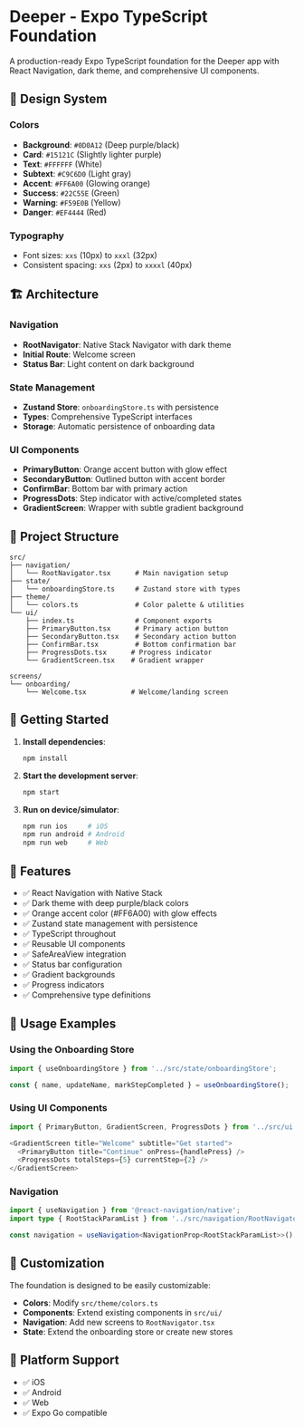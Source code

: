# Deeper - Expo TypeScript Foundation

A production-ready Expo TypeScript foundation for the Deeper app with React Navigation, dark theme, and comprehensive UI components.

## 🎨 Design System

### Colors
- **Background**: `#0D0A12` (Deep purple/black)
- **Card**: `#15121C` (Slightly lighter purple)
- **Text**: `#FFFFFF` (White)
- **Subtext**: `#C9C6D0` (Light gray)
- **Accent**: `#FF6A00` (Glowing orange)
- **Success**: `#22C55E` (Green)
- **Warning**: `#F59E0B` (Yellow)
- **Danger**: `#EF4444` (Red)

### Typography
- Font sizes: `xxs` (10px) to `xxxl` (32px)
- Consistent spacing: `xxs` (2px) to `xxxxl` (40px)

## 🏗️ Architecture

### Navigation
- **RootNavigator**: Native Stack Navigator with dark theme
- **Initial Route**: Welcome screen
- **Status Bar**: Light content on dark background

### State Management
- **Zustand Store**: `onboardingStore.ts` with persistence
- **Types**: Comprehensive TypeScript interfaces
- **Storage**: Automatic persistence of onboarding data

### UI Components
- **PrimaryButton**: Orange accent button with glow effect
- **SecondaryButton**: Outlined button with accent border
- **ConfirmBar**: Bottom bar with primary action
- **ProgressDots**: Step indicator with active/completed states
- **GradientScreen**: Wrapper with subtle gradient background

## 📁 Project Structure

```
src/
├── navigation/
│   └── RootNavigator.tsx      # Main navigation setup
├── state/
│   └── onboardingStore.ts     # Zustand store with types
├── theme/
│   └── colors.ts              # Color palette & utilities
└── ui/
    ├── index.ts               # Component exports
    ├── PrimaryButton.tsx      # Primary action button
    ├── SecondaryButton.tsx    # Secondary action button
    ├── ConfirmBar.tsx         # Bottom confirmation bar
    ├── ProgressDots.tsx      # Progress indicator
    └── GradientScreen.tsx    # Gradient wrapper

screens/
└── onboarding/
    └── Welcome.tsx           # Welcome/landing screen
```

## 🚀 Getting Started

1. **Install dependencies**:
   ```bash
   npm install
   ```

2. **Start the development server**:
   ```bash
   npm start
   ```

3. **Run on device/simulator**:
   ```bash
   npm run ios     # iOS
   npm run android # Android
   npm run web     # Web
   ```

## 🎯 Features

- ✅ React Navigation with Native Stack
- ✅ Dark theme with deep purple/black colors
- ✅ Orange accent color (#FF6A00) with glow effects
- ✅ Zustand state management with persistence
- ✅ TypeScript throughout
- ✅ Reusable UI components
- ✅ SafeAreaView integration
- ✅ Status bar configuration
- ✅ Gradient backgrounds
- ✅ Progress indicators
- ✅ Comprehensive type definitions

## 🔧 Usage Examples

### Using the Onboarding Store
```typescript
import { useOnboardingStore } from '../src/state/onboardingStore';

const { name, updateName, markStepCompleted } = useOnboardingStore();
```

### Using UI Components
```typescript
import { PrimaryButton, GradientScreen, ProgressDots } from '../src/ui';

<GradientScreen title="Welcome" subtitle="Get started">
  <PrimaryButton title="Continue" onPress={handlePress} />
  <ProgressDots totalSteps={5} currentStep={2} />
</GradientScreen>
```

### Navigation
```typescript
import { useNavigation } from '@react-navigation/native';
import type { RootStackParamList } from '../src/navigation/RootNavigator';

const navigation = useNavigation<NavigationProp<RootStackParamList>>();
```

## 🎨 Customization

The foundation is designed to be easily customizable:

- **Colors**: Modify `src/theme/colors.ts`
- **Components**: Extend existing components in `src/ui/`
- **Navigation**: Add new screens to `RootNavigator.tsx`
- **State**: Extend the onboarding store or create new stores

## 📱 Platform Support

- ✅ iOS
- ✅ Android  
- ✅ Web
- ✅ Expo Go compatible

